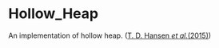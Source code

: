 # Hollow_Heap

An implementation of hollow heap. ([T. D. Hansen _et al._(2015)](https://arxiv.org/abs/1510.06535))
